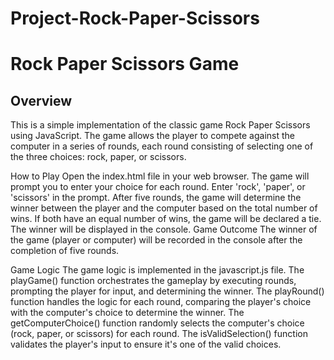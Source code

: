 # Project-Rock-Paper-Scissors

# Rock Paper Scissors Game

## Overview

This is a simple implementation of the classic game Rock Paper Scissors using JavaScript. The game allows the player to compete against the computer in a series of rounds, each round consisting of selecting one of the three choices: rock, paper, or scissors.

How to Play
Open the index.html file in your web browser.
The game will prompt you to enter your choice for each round. Enter 'rock', 'paper', or 'scissors' in the prompt.
After five rounds, the game will determine the winner between the player and the computer based on the total number of wins. If both have an equal number of wins, the game will be declared a tie. The winner will be displayed in the console.
Game Outcome
The winner of the game (player or computer) will be recorded in the console after the completion of five rounds.

Game Logic
The game logic is implemented in the javascript.js file.
The playGame() function orchestrates the gameplay by executing rounds, prompting the player for input, and determining the winner.
The playRound() function handles the logic for each round, comparing the player's choice with the computer's choice to determine the winner.
The getComputerChoice() function randomly selects the computer's choice (rock, paper, or scissors) for each round.
The isValidSelection() function validates the player's input to ensure it's one of the valid choices.
